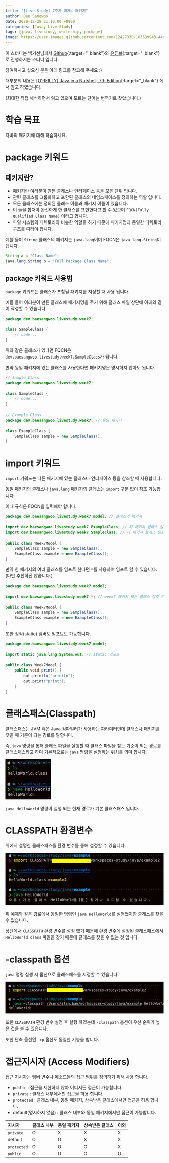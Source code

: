 ```yaml
---
title: "[Live Study] 7주차 과제: 패키지"
author: Bae Sangwoo
date: 2020-12-28 21:10:00 +0900
categories: [Java, Live Study]
tags: [java, livestudy, whiteship, package]
image: https://user-images.githubusercontent.com/12427330/103539943-44dc6c00-4edc-11eb-8dbb-9d6f3bacf911.png
---
```



이 스터디는 백기선님께서 [Github](https://github.com/whiteship/live-study){:target="_blank"}와 [유튜브](https://www.youtube.com/user/whiteship2000){:target="_blank"}로 진행하시는 스터디 입니다.

참여하시고 싶으신 분은 아래 링크를 참고해 주세요 :)

대부분의 내용은 [[O'REILLY] Java in a Nutshell, 7th Edition](https://www.oreilly.com/library/view/java-in-a/9781492037248/){:target="_blank"} 에서 참고 하였습니다.

(최대한 직접 해석하면서 읽고 있으며 모르는 단어는 번역기로 찾았습니다.)


# 학습 목표

자바의 패키지에 대해 학습하세요.


# package 키워드

## 패키지란?

- 패키지란 여러분이 만든 클래스나 인터페이스 등을 모은 단위 입니다.
- 관련 클래스를 그룹화하고 포함된 클래스의 네임스페이스를 정의하는 역할 입니다.
- 모든 클래스에는 정의된 클래스 이름과 패키지 이름이 있습니다.
- 이 둘을 합쳐야 완전하게 한 클래스를 표현한다고 할 수 있으며 `FQCN(Fully Qualified Class Name)` 이라고 합니다.
- 파일 시스템의 디렉토리와 비슷한 역할을 하기 때문에 패키지명과 동일한 디렉토리 구조를 따라야 합니다.

예를 들어 `String` 클래스의 패키지는 `java.lang`이며 FQCN은 `java.lang.String`이 됩니다.

```java
String a = "Class Name";
java.lang.String b = "Full Package Class Name";
```

## package 키워드 사용법

`package` 키워드는 클래스가 포함될 패키지를 지정할 때 사용 됩니다.

예들 들어 여러분이 만든 클래스에 패키지명을 주기 위해 클래스 파일 상단에 아래와 같이 작성할 수 있습니다.

```java
package dev.baesangwoo.livestudy.week7;

class SampleClass { 
    // code...
}
```

위와 같은 클래스가 있다면 FQCN은 `dev.baesangwoo.livestudy.week7.SampleClass`가 됩니다.

만약 동일 패키지에 있는 클래스를 사용한다면 패키지명은 명시하지 않아도 됩니다.

```java
// Sample Class
package dev.baesangwoo.livestudy.week7;

class SampleClass { 
    // code...
}

// Example Class
package dev.baesangwoo.livestudy.week7; // 동일 패키지

class ExampleClass {
    SampleClass sample = new SampleClass();
}
```


# import 키워드

`import` 키워드는 다른 패키지에 있는 클래스나 인터페이스 등을 참조할 때 사용합니다.

동일 패키지의 클래스나 `java.lang` 패키지의 클래스는 `import` 구문 없이 참조 가능합니다.

이때 규칙은 FQCN을 입력해야 합니다.

```java
package dev.baesangwoo.livestudy.week7.model; // 클래스의 패키지

import dev.baesangwoo.livestudy.week7.ExampleClass; // 타 패키지 클래스 임포트
import dev.baesangwoo.livestudy.week7.SampleClass; // 타 패키지 클래스 임포트

public class Week7Model {
    SampleClass sample = new SampleClass();
    ExampleClass example = new ExampleClass();
}
```

만약 한 패키지의 여러 클래스를 임포트 한다면 `*`를 사용하여 임포트 할 수 있습니다. (다만 추천하진 않습니다.)

```java
package dev.baesangwoo.livestudy.week7.model;

import dev.baesangwoo.livestudy.week7.*; // week7 패키지 모든 클래스 참조 가능

public class Week7Model {
    SampleClass sample = new SampleClass();
    ExampleClass example = new ExampleClass();
}
```

또한 정적(static) 멤버도 임포트도 가능합니다.

```java
package dev.baesangwoo.livestudy.week7.model;

import static java.lang.System.out; // static 임포트

public class Week7Model {
    public void print() {
        out.println("println");
        out.print("print");
    }
}
```


# 클래스패스(Classpath)

클래스패스는 JVM 혹은 Java 컴파일러가 사용하는 파라미터인데 클래스나 패키지를 찾을 때 기준이 되는 경로를 말합니다.

즉, `java` 명령을 통해 클래스 파일을 실행할 때 클래스 파일을 찾는 기준이 되는 경로를 클래스패스라고 하며 기본적으로는 `java` 명령을 실행하는 위치를 의미 합니다.

![](/assets/img/posts/2020-12-28-java-livestudy-7week/classpath.png)

`java HelloWorld` 명령이 실행 되는 현재 경로가 기본 클래스패스 입니다.


# CLASSPATH 환경변수

위에서 설명한 클래스패스를 환경 변수를 통해 설정할 수 있습니다.

![](/assets/img/posts/2020-12-28-java-livestudy-7week/classpath-environment.png)

위 예제와 같은 경로에서 동일한 명령인 `java HelloWorld`를 실행했지만 클래스를 찾을 수 없습니다.

상단에서 `CLASSPATH` 환경 변수를 설정 했기 때문에 환경 변수에 설정된 클래스패스에서 `HelloWorld.class` 파일을 찾기 때문에 클래스를 찾을 수 없는 것 입니다.


# -classpath 옵션

`java` 명령 실행 시 옵션으로 클래스패스를 지정할 수 있습니다.

![](/assets/img/posts/2020-12-28-java-livestudy-7week/classpath-option.png)

또한 `CLASSPATH` 환경 변수 설정 후 실행 하였는데 `-classpath` 옵션이 우선 순위가 높은 것을 볼 수 있습니다.

또한 단축 옵션인 `-cp` 옵션도 동일한 기능을 합니다.


# 접근지시자 (Access Modifiers)

접근 지시자는 멤버 변수나 메소드들의 접근 범위를 정의하기 위해 사용 합니다.

- `public` : 접근을 제한하지 않아 어디서든 접근이 가능합니다.
- `private` : 클래스 내부에서만 접근을 허용 합니다.
- `protected` : 클래스 내부, 동일 패키지, 상속받은 클래스에서만 접근을 허용 합니다.
- default(명시하지 않음) : 클래스 내부와 동일 패키지에서만 접근이 가능합니다.

|지시자	|클래스 내부	|동일 패키지	|상속받은 클래스  |이외 |
|:-----|:----------|:----------|:--------------|:----|
|`private`|O |X|X|X|
|default|O|O|X|X|
|`protected`|O|O|O|X|
|`public`|O|O|O|O|

